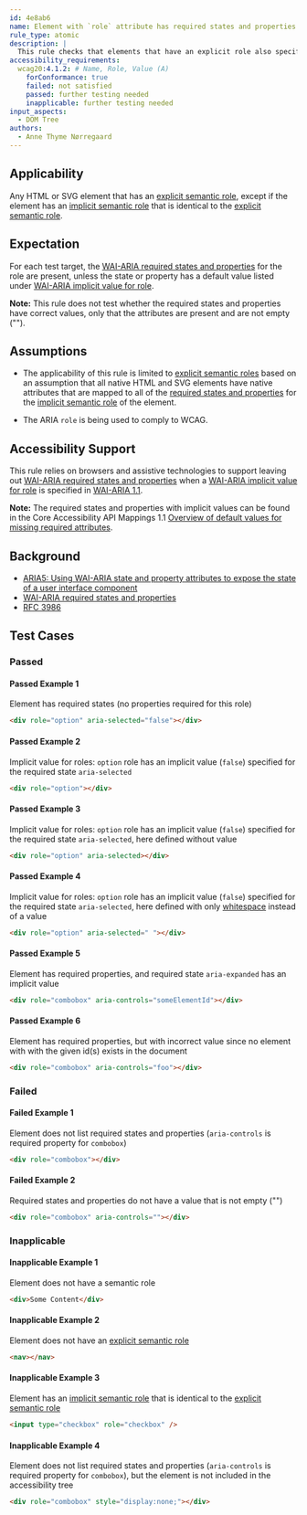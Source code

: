 ```yaml
---
id: 4e8ab6
name: Element with `role` attribute has required states and properties
rule_type: atomic
description: |
  This rule checks that elements that have an explicit role also specify all required states and properties.
accessibility_requirements:
  wcag20:4.1.2: # Name, Role, Value (A)
    forConformance: true
    failed: not satisfied
    passed: further testing needed
    inapplicable: further testing needed
input_aspects:
  - DOM Tree
authors:
  - Anne Thyme Nørregaard
---
```


## Applicability

Any HTML or SVG element that has an [explicit semantic role][], except if the element has an [implicit semantic role][] that is identical to the [explicit semantic role][].

## Expectation

For each test target, the [WAI-ARIA required states and properties](https://www.w3.org/TR/wai-aria-1.1/#requiredState) for the role are present, unless the state or property has a default value listed under [WAI-ARIA implicit value for role](https://www.w3.org/TR/wai-aria-1.1/#implictValueForRole).

**Note:** This rule does not test whether the required states and properties have correct values, only that the attributes are present and are not empty ("").

## Assumptions

- The applicability of this rule is limited to [explicit semantic roles][explicit semantic role] based on an assumption that all native HTML and SVG elements have native attributes that are mapped to all of the [required states and properties](https://www.w3.org/TR/wai-aria/#requiredState) for the [implicit semantic role][] of the element.

- The ARIA `role` is being used to comply to WCAG.

## Accessibility Support

This rule relies on browsers and assistive technologies to support leaving out [WAI-ARIA required states and properties](https://www.w3.org/TR/wai-aria-1.1/#requiredState) when a [WAI-ARIA implicit value for role](https://www.w3.org/TR/wai-aria-1.1/#implictValueForRole) is specified in [WAI-ARIA 1.1](https://www.w3.org/TR/wai-aria-1.1).

**Note:** The required states and properties with implicit values can be found in the Core Accessibility API Mappings 1.1 [Overview of default values for missing required attributes](https://www.w3.org/TR/core-aam-1.1/#authorErrorDefaultValuesTable).

## Background

- [ARIA5: Using WAI-ARIA state and property attributes to expose the state of a user interface component](https://www.w3.org/WAI/WCAG21/Techniques/aria/ARIA5)
- [WAI-ARIA required states and properties](https://www.w3.org/TR/wai-aria-1.1/#requiredState)
- [RFC 3986](https://www.ietf.org/rfc/rfc3986.txt)

## Test Cases

### Passed

#### Passed Example 1

Element has required states (no properties required for this role)

```html
<div role="option" aria-selected="false"></div>
```

#### Passed Example 2

Implicit value for roles: `option` role has an implicit value (`false`) specified for the required state `aria-selected`

```html
<div role="option"></div>
```

#### Passed Example 3

Implicit value for roles: `option` role has an implicit value (`false`) specified for the required state `aria-selected`, here defined without value

```html
<div role="option" aria-selected></div>
```

#### Passed Example 4

Implicit value for roles: `option` role has an implicit value (`false`) specified for the required state `aria-selected`, here defined with only [whitespace](#whitespace) instead of a value

```html
<div role="option" aria-selected=" "></div>
```

#### Passed Example 5

Element has required properties, and required state `aria-expanded` has an implicit value

```html
<div role="combobox" aria-controls="someElementId"></div>
```

#### Passed Example 6

Element has required properties, but with incorrect value since no element with with the given id(s) exists in the document

```html
<div role="combobox" aria-controls="foo"></div>
```

### Failed

#### Failed Example 1

Element does not list required states and properties (`aria-controls` is required property for `combobox`)

```html
<div role="combobox"></div>
```

#### Failed Example 2

Required states and properties do not have a value that is not empty ("")

```html
<div role="combobox" aria-controls=""></div>
```

### Inapplicable

#### Inapplicable Example 1

Element does not have a semantic role

```html
<div>Some Content</div>
```

#### Inapplicable Example 2

Element does not have an [explicit semantic role](#explicit-role)

```html
<nav></nav>
```

#### Inapplicable Example 3

Element has an [implicit semantic role](#implicit-role) that is identical to the [explicit semantic role](#explicit-role)

```html
<input type="checkbox" role="checkbox" />
```

#### Inapplicable Example 4

Element does not list required states and properties (`aria-controls` is required property for `combobox`), but the element is not included in the accessibility tree

```html
<div role="combobox" style="display:none;"></div>
```

[explicit semantic role]: #explicit-role 'Definition of explicit semantic role'
[implicit semantic role]: #implicit-role 'Definition of implicit semantic role'
